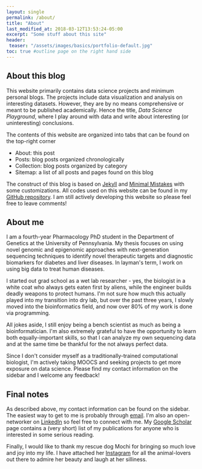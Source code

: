 ```yaml
---
layout: single
permalink: /about/
title: "About"
last_modified_at: 2018-03-12T13:53:24-05:00
excerpt: "Some stuff about this site"
header:
 teaser: "/assets/images/basics/portfolio-default.jpg"
toc: true #outline page on the right hand side
---
```


## About this blog

This website primarily contains data science projects and minimum personal blogs. The projects include data visualization and analysis on interesting datasets. However, they are by no means comprehensive or meant to be published academically. Hence the title, *Data Science Playground*, where I play around with data and write about interesting (or uninteresting) conclusions.

The contents of this website are organized into tabs that can be found on the top-right corner

 - About: this post
 - Posts: blog posts organized chronologically
 - Collection: blog posts organized by category
 - Sitemap: a list of all posts and pages found on this blog

The construct of this blog is based on 
[Jekyll](https://jekyllrb.com/) 
and
[Minimal Mistakes](https://mmistakes.github.io/minimal-mistakes/)
with some customizations. All codes used on this website can be found in my
[GitHub repository](https://github.com/wamber-aww/wamber-aww.github.io). 
I am still actively developing this website so please feel free to leave comments!

## About me

I am a fourth-year Pharmacology PhD student in the Department of Genetics at the University of Pennsylvania. My thesis focuses on using novel genomic and epigenomic approaches with next-generation sequencing techniques to identify novel therapeutic targets and diagnostic biomarkers for diabetes and liver diseases. In layman's term, I work on using big data to treat human diseases. 

I started out grad school as a wet lab researcher - yes, the biologist in a white coat who always gets eaten first by aliens, while the engineer builds deadly weapons to protect humans. I'm not sure how much this actually played into my transition into dry lab, but over the past three years, I slowly moved into the bioinformatics field, and now over 80% of my work is done via programming.

All jokes aside, I still enjoy being a bench scientist as much as being a bioinformatician. I'm also extremely grateful to have the opportunity to learn both equally-important skills, so that I can analyze my own sequencing data and at the same time be thankful for the not always perfect data. 

Since I don't consider myself as a traditionally-trained computational biologist, I'm actively taking MOOCS and seeking projects to get more exposure on data science. Please find my contact information on the sidebar and I welcome any feedback!

## Final notes

As described above, my contact information can be found on the sidebar. The easiest way to get to me is probably through [email](mailto:wamberw1011@gmail.com). I'm also an open-networker on [LinkedIn](https://www.linkedin.com/in/aw-amberwang)
so feel free to connect with me. My [Google Scholar](https://scholar.google.com/citations?user=9ZS_BDYAAAAJ&hl=en)
page contains a (very short) list of my publications for anyone who is interested in some serious reading.

Finally, I would like to thank my rescue dog Mochi for bringing so much love and joy into my life. I have attached her 
[Instagram](https://www.instagram.com/mochinfriends/)
for all the animal-lovers out there to admire her beauty and laugh at her silliness.
